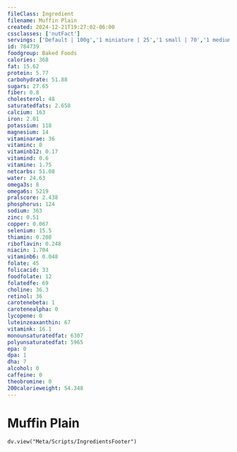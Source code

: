 ```yaml
---
fileClass: Ingredient
filename: Muffin Plain
created: 2024-12-21T19:27:02-06:00
cssclasses: ['nutFact']
servings: ['Default | 100g','1 miniature | 25','1 small | 70','1 medium | 130']
id: 784739
foodgroup: Baked Foods
calories: 368
fat: 15.62
protein: 5.77
carbohydrate: 51.88
sugars: 27.65
fiber: 0.8
cholesterol: 48
saturatedfats: 2.658
calcium: 163
iron: 2.01
potassium: 118
magnesium: 14
vitaminarae: 36
vitaminc: 0
vitaminb12: 0.17
vitamind: 0.6
vitamine: 1.75
netcarbs: 51.08
water: 24.63
omega3s: 8
omega6s: 5219
pralscore: 2.438
phosphorus: 124
sodium: 363
zinc: 0.51
copper: 0.067
selenium: 15.5
thiamin: 0.208
riboflavin: 0.248
niacin: 1.704
vitaminb6: 0.048
folate: 45
folicacid: 33
foodfolate: 12
folatedfe: 69
choline: 36.3
retinol: 36
carotenebeta: 1
carotenealpha: 0
lycopene: 0
luteinzeaxanthin: 67
vitamink: 16.1
monounsaturatedfat: 6307
polyunsaturatedfat: 5965
epa: 0
dpa: 1
dha: 7
alcohol: 0
caffeine: 0
theobromine: 0
200calorieweight: 54.348
---
```


# Muffin Plain

```dataviewjs
dv.view("Meta/Scripts/IngredientsFooter")
```